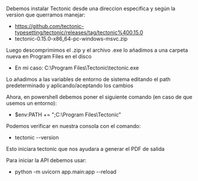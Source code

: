 Debemos instalar Tectonic desde una direccion especifica y según la version que querramos manejar:

- https://github.com/tectonic-typesetting/tectonic/releases/tag/tectonic%400.15.0
- tectonic-0.15.0-x86_64-pc-windows-msvc.zip

Luego descomprimimos el .zip y el archivo .exe lo añadimos a una carpeta nueva en Program Files en el disco

- En mi caso: C:\Program Files\Tectonic\tectonic.exe

Lo añadimos a las variables de entorno de sistema editando el path predeterminado y aplicando/aceptando los cambios

Ahora, en powershell debemos poner el siguiente comando (en caso de que usemos un entorno):

- $env:PATH += ";C:\Program Files\Tectonic"

Podemos verificar en nuestra consola con el comando:

- tectonic --version

Esto iniciara tectonic que nos ayudara a generar el PDF de salida

Para iniciar la API debemos usar:

- python -m uvicorn app.main:app --reload 
